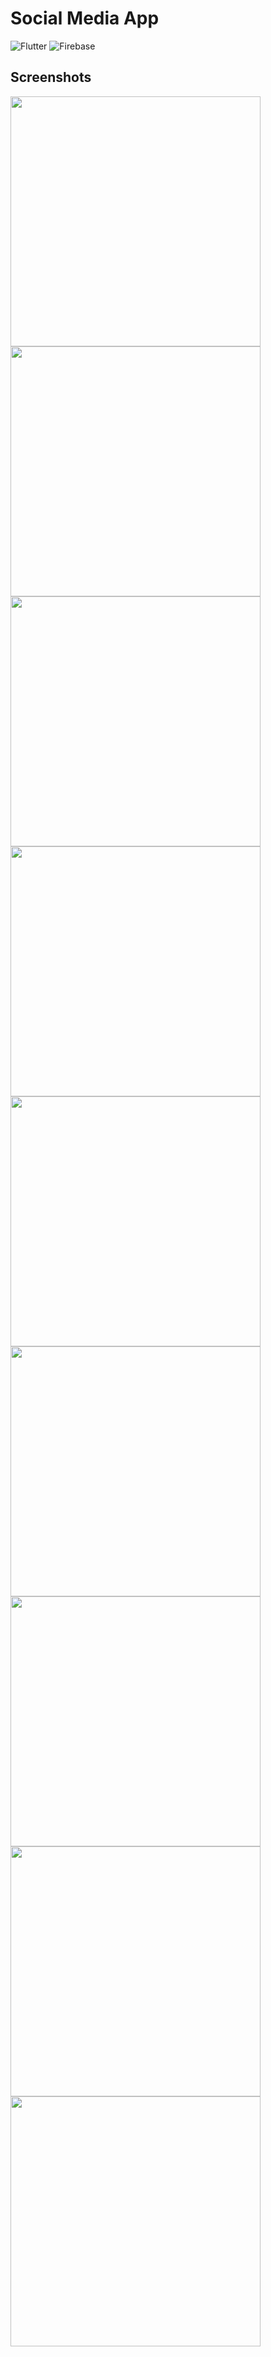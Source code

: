 # Social Media App

![Flutter](https://img.shields.io/badge/Flutter-0096FF?style=for-the-badge&logo=flutter&logoColor=white)
![Firebase](https://img.shields.io/badge/Firebase-FFFFFF?style=for-the-badge&logo=firebase&logoColor=yellow)

## Screenshots
<p>
<img src="screenshots/login.png" width="400"/> <img src="screenshots/register.png" width="400"/>
<img src="screenshots/drawer.png" width="400"/> <img src="screenshots/post.png" width="400"/>
<img src="screenshots/search.png" width="400"/> <img src="screenshots/accounts.png" width="400"/>
<img src="screenshots/profile.png" width="400"/> <img src="screenshots/settings.png" width="400"/> 
<img src="screenshots/qrcode.png" width="400"/>
</p>
